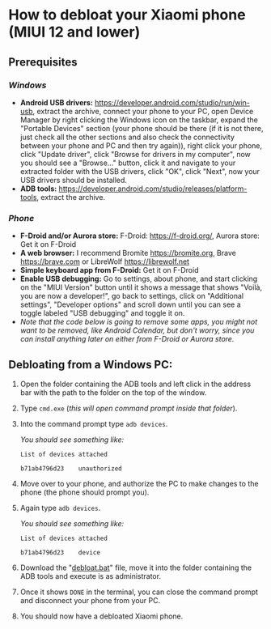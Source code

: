 # How to debloat your Xiaomi phone (MIUI 12 and lower)

## Prerequisites

### ***Windows***

+ **Android USB drivers:** https://developer.android.com/studio/run/win-usb, extract the archive,
  connect your phone to your PC, open Device Manager by right clicking the Windows icon on the taskbar, expand the
  "Portable Devices" section (your phone should be there (if it is not there, just check all the other sections
  and also check the connectivity between your phone and PC and then try again)), right click your phone,
  click "Update driver", click "Browse for drivers in my computer", now you should see
  a "Browse..." button, click it and navigate to your extracted folder with the USB drivers, click "OK", click "Next",
  now your USB drivers should be installed.
+ **ADB tools:** https://developer.android.com/studio/releases/platform-tools, extract the archive.

### ***Phone***

+ **F-Droid and/or Aurora store:** F-Droid: https://f-droid.org/, Aurora store: Get it on F-Droid
+ **A web browser:** I recommend Bromite https://bromite.org, Brave https://brave.com or LibreWolf https://librewolf.net
+ **Simple keyboard app from F-Droid:** Get it on F-Droid
+ **Enable USB debugging:** Go to settings, about phone, and start clicking on the "MIUI Version" button until it shows
  a message that shows "Voilà, you are now a developer!", go back to settings, click on
  "Additional settings", "Developer options" and scroll down until you can see a toggle labeled "USB debugging"
  and toggle it on.
+ *Note that the code below is going to remove some apps, you might not want to be removed, like Android Calendar, but don't worry, since you can install anything later on either from F-Droid or Aurora store.*

## Debloating from a Windows PC:

1. Open the folder containing the ADB tools and left click in the address bar with the path to the folder on the top of the window.
2. Type `cmd.exe` (*this will open command prompt inside that folder*).
3. Into the command prompt type `adb devices`.

   *You should see something like:*

   `List of devices attached`

   `b71ab4796d23    unauthorized`
4. Move over to your phone, and authorize the PC to make changes to the phone (the phone should prompt you).
5. Again type `adb devices`.

   *You should see something like:*

   `List of devices attached`

   `b71ab4796d23    device`
6. Download the "[debloat.bat](https://github.com/mnjx/xiaomiDebloat/blob/main/debloat.bat)" file, move it into the folder containing the ADB tools and execute is as administrator.
7. Once it shows `DONE` in the terminal, you can close the command prompt and disconnect your phone from your PC.
8. You should now have a debloated Xiaomi phone.

